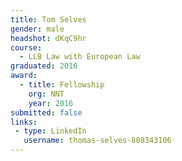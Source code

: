 ```yaml
---
title: Tom Selves
gender: male
headshot: dKqC9hr
course:
  - LLB Law with European Law
graduated: 2016
award: 
  - title: Fellowship
    org: NNT
    year: 2016
submitted: false
links:
 - type: LinkedIn
   username: thomas-selves-808343106
---
```


